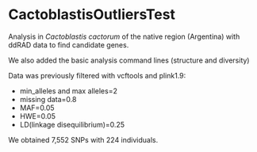 # CactoblastisOutliersTest
Analysis in *Cactoblastis cactorum* of the native region (Argentina) with ddRAD data to find candidate genes.

We also added the basic analysis command lines (structure and diversity)

Data was previously filtered with vcftools and plink1.9:
* min_alleles and max alleles=2 
* missing data=0.8
* MAF=0.05
* HWE=0.05
* LD(linkage disequilibrium)=0.25

We obtained 7,552 SNPs with 224 individuals.
